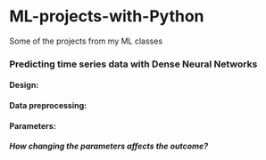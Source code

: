 # ML-projects-with-Python
Some of the projects from my ML classes

### **Predicting time series data with Dense Neural Networks**
#### Design:
#### Data preprocessing:
#### Parameters:
##### How changing the parameters affects the outcome?
